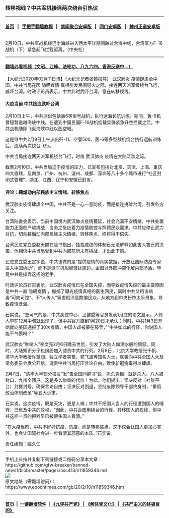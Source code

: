 ### 转移视线？中共军机接连两次绕台引热议
------------------------

#### [首页](https://github.com/gfw-breaker/banned-news1/blob/master/README.md) &nbsp;&nbsp;|&nbsp;&nbsp; [手把手翻墙教程](https://github.com/gfw-breaker/guides/wiki) &nbsp;&nbsp;|&nbsp;&nbsp; [禁闻聚合安卓版](https://github.com/gfw-breaker/bn-android) &nbsp;&nbsp;|&nbsp;&nbsp; [网门安卓版](https://github.com/oGate2/oGate) &nbsp;&nbsp;|&nbsp;&nbsp; [神州正道安卓版](https://github.com/SzzdOgate/update) 



<div><img alt="" class="aligncenter wp-post-image" src="https://i.epochtimes.com/assets/uploads/2020/02/27180de2cc3d902aa261bc6a1e2ec007.jpg"/>
<div class="red16 caption">
 <p>
  2月10日，中共军战机经巴士海峡进入西太平洋期间越过台海中线，台湾军方F-16战机（下）紧急起飞拦截驱离。（中央社）
 </p>
</div>
</div><hr/>

#### [翻墙必看视频（文昭、江峰、法轮功、八九六四、香港反送中...）](http://167.172.214.107/home.html)

<div><p>
 【大纪元2020年02月11日讯】（大纪元记者张顿报导）
 <ok href="https://www.epochtimes.com/gb/tag/%E6%AD%A6%E6%B1%89%E8%82%BA%E7%82%8E.html">
  武汉肺炎
 </ok>
 疫情肆虐全中国，中共当局在因
 <ok href="https://www.epochtimes.com/gb/tag/%E9%9A%90%E7%9E%92%E7%96%AB%E6%83%85.html">
  隐瞒疫情
 </ok>
 真相引发民间怒火之际，接连两天派军级绕台飞行，威吓台湾。时政评论员表示，中共此时武吓台湾，意在转移视线。
</p>
<h4>
 <strong>
  大疫当前 中共接连武吓台湾
 </strong>
</h4>
<p>
 2月10日上午，中共派出包括轰6等型号战机，执行远海长航训练。期间，轰-6机曾短暂逾越海峡中线。在遭到中国民国F-16战机挂载实弹紧急升空拦截之后，中共战机随即飞返海峡中线以西空域。
</p>
<p>
 这是继中共2月9日上午派出歼-11、空警500、轰-6等多型战机绕台执行远航训练后，连续两次绕台飞行。
</p>
<p>
 中共当局接连两天派军机绕台飞行，时值
 <ok href="https://www.epochtimes.com/gb/tag/%E6%AD%A6%E6%B1%89%E8%82%BA%E7%82%8E.html">
  武汉肺炎
 </ok>
 疫情在大陆泛滥之际。
</p>
<p>
 截至2月10日，中共当局迫于疫情的压力，已宣布包括对北京、天津、上海、重庆四大直辖，及南京、广州、杭州、温州、成都、深圳等八十多个城市进行“社区封闭式管理”，湖北、江西、辽宁和安徽已封省。
</p>
<h4>
 <strong>
  评论：藉煽动内部民族主义情绪、转移焦点
 </strong>
</h4>
<p>
 武汉肺炎疫情肆虐全中国，中共不是一心一意防疫，而是接连挑衅台湾，引发各方关注。
</p>
<p>
 台湾陆委会表示，当前中国境内武汉肺炎疫情蔓延，社会充满不安情绪，中共处置能力正面临严峻挑战，当务之急应着力疫情防控与照顾民众需求。中共应停止武力对抗，切勿藉煽动内部民族主义情绪、转移焦点，终将得不偿失。
</p>
<p>
 台湾民进党立委赵天麟在脸书指出，独裁威权的体制已无法解释如此害人害己的决策。他相信中共当局受到中共内部前所未有挑战，才出此下策。
</p>
<p>
 民进党立委王定宇说，中共该做的是“提供疫情的真实数据，开放让国际防疫专家进入中国协助”，而不是派军机船舰骚扰周边。企图以外部冲突化解内部矛盾，毕竟中共是操弄这招的老手。
</p>
<p>
 时政评论员石实表示，武汉肺炎疫情已在全国失控，而导致疫情失控的最主要原因是中共一直
 <ok href="https://www.epochtimes.com/gb/tag/%E9%9A%90%E7%9E%92%E7%96%AB%E6%83%85.html">
  隐瞒疫情
 </ok>
 ，抓捕了曝光疫情真相的医生网民，同时中共又用该病毒“可防可控”、不“人传人”等虚假消息欺骗民众，从地方到中央粉饰太平景象，导致疫情泛滥。
</p>
<p>
 石实说，“更可气的是，中共疾控中心、卫健委等官员发表1月底的论文显示，人传人早在12月中旬就出现了，但中共官方直到1月20日才承认；同时，中共1月3日开始就向美国通报了30次疫情，中国人却被蒙在鼓里，”“中共如此的行径，你说国人能不气愤吗？”
</p>
<p>
 武汉肺炎“吹哨人”李文亮2月6日晚去世后，引发了大陆人如潮水般的愤怒。同时，大陆知识分子也纷纷加入谴责中共的行列。2月8日，北京大学教授张千帆、清华大学教授许章润、独立学者笑蜀、郭飞雄等知名人士，联署向中共全国人大及常务委员会发公开信，谴责中共当局打压言论自由，致使新冠病毒得以肆虐。
</p>
<p>
 2月7日，“清华大学部分校友”发“告全国同胞书”说，扼杀真相，就是杀人。八人被封口，九州全闭户。这是多么惨重的代价！为此，他们提出：坚决反对（社群平台）封群封号，确保言论自由；坚决反对倒退，坚持废除领导干部终身制，“重启政治体制改革”等五大诉求。
</p>
<p>
 石实说，这次疫情，既是天灾，更是人祸；中共不把国人当人的行径遭到国人的唾弃，已危及中共的政权，“因此，中共企图用绕台的行径，转移国人的视线，但中共这样一贯的把戏早已被很多国人看清。”
</p>
<p>
 “在大疫当前，中共不好好抗疫、防疫，而是转移焦点，这不仅会让国人更加心寒外，也会让国际社会进一步看清其邪恶的本质。”石实说。
</p>
<p>
 责任编辑：姚久仁
</p>
</div>
<hr/>
手机上长按并复制下列链接或二维码分享本文章：<br/>
https://github.com/gfw-breaker/banned-news1/blob/master/pages/nsc413/n11859346.md <br/>
<a href='https://github.com/gfw-breaker/banned-news1/blob/master/pages/nsc413/n11859346.md'><img src='https://github.com/gfw-breaker/banned-news1/blob/master/pages/nsc413/n11859346.md.png'/></a> <br/>
原文地址（需翻墙访问）：https://www.epochtimes.com/gb/20/2/10/n11859346.htm


------------------------
#### [首页](https://github.com/gfw-breaker/banned-news1/blob/master/README.md) &nbsp;|&nbsp; [一键翻墙软件](https://github.com/gfw-breaker/nogfw/blob/master/README.md) &nbsp;| [《九评共产党》](https://github.com/gfw-breaker/9ping.md/blob/master/README.md#九评之一评共产党是什么) | [《解体党文化》](https://github.com/gfw-breaker/jtdwh.md/blob/master/README.md) | [《共产主义的终极目的》](https://github.com/gfw-breaker/gczydzjmd.md/blob/master/README.md)


<img src='http://gfw-breaker.win/banned-news/pages/nsc413/n11859346.md' width='0px' height='0px'/>